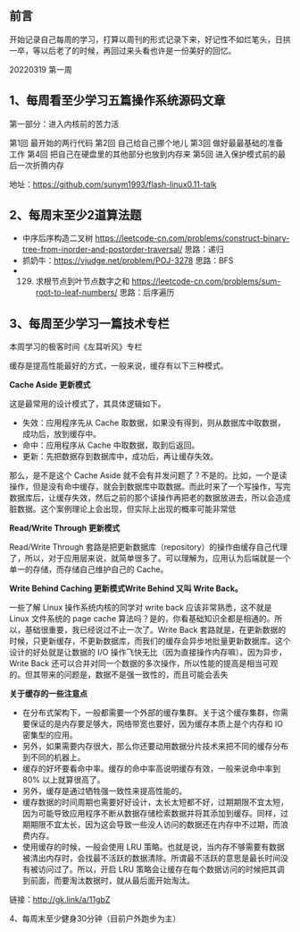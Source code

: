 ## 前言

开始记录自己每周的学习，打算以周刊的形式记录下来，好记性不如烂笔头，日拱一卒，等以后老了的时候，再回过来头看也许是一份美好的回忆。

20220319 第一周

## 1、每周看至少学习五篇操作系统源码文章


第一部分：进入内核前的苦力活

第1回 最开始的两行代码
第2回 自己给自己挪个地儿
第3回 做好最最基础的准备工作
第4回 把自己在硬盘里的其他部分也放到内存来
第5回 进入保护模式前的最后一次折腾内存

地址：https://github.com/sunym1993/flash-linux0.11-talk


## 2、每周末至少2道算法题
- 中序后序构造二叉树 https://leetcode-cn.com/problems/construct-binary-tree-from-inorder-and-postorder-traversal/
思路：递归
- 抓奶牛：https://vjudge.net/problem/POJ-3278 
思路：BFS
- 129. 求根节点到叶节点数字之和 https://leetcode-cn.com/problems/sum-root-to-leaf-numbers/ 
思路：后序遍历

## 3、每周至少学习一篇技术专栏
本周学习的极客时间《左耳听风》专栏

缓存是提高性能最好的方式，一般来说，缓存有以下三种模式。

**Cache Aside 更新模式**

这是最常用的设计模式了，其具体逻辑如下。
- 失效：应用程序先从 Cache 取数据，如果没有得到，则从数据库中取数据，成功后，放到缓存中。
- 命中：应用程序从 Cache 中取数据，取到后返回。
- 更新：先把数据存到数据库中，成功后，再让缓存失效。

那么，是不是这个 Cache Aside 就不会有并发问题了？不是的。比如，一个是读操作，但是没有命中缓存，就会到数据库中取数据。而此时来了一个写操作，写完数据库后，让缓存失效，然后之前的那个读操作再把老的数据放进去，所以会造成脏数据。这个案例理论上会出现，但实际上出现的概率可能非常低

**Read/Write Through 更新模式**

Read/Write Through 套路是把更新数据库（repository）的操作由缓存自己代理了，所以，对于应用层来说，就简单很多了。可以理解为，应用认为后端就是一个单一的存储，而存储自己维护自己的 Cache。

**Write Behind Caching 更新模式Write Behind 又叫 Write Back。**

一些了解 Linux 操作系统内核的同学对 write back 应该非常熟悉，这不就是 Linux 文件系统的 page cache 算法吗？是的，你看基础知识全都是相通的。所以，基础很重要，我已经说过不止一次了。Write Back 套路就是，在更新数据的时候，只更新缓存，不更新数据库，而我们的缓存会异步地批量更新数据库。这个设计的好处就是让数据的 I/O 操作飞快无比（因为直接操作内存嘛）。因为异步，Write Back 还可以合并对同一个数据的多次操作，所以性能的提高是相当可观的。但其带来的问题是，数据不是强一致性的，而且可能会丢失

**关于缓存的一些注意点**

- 在分布式架构下，一般都需要一个外部的缓存集群。关于这个缓存集群，你需要保证的是内存要足够大，网络带宽也要好，因为缓存本质上是个内存和 IO 密集型的应用。
- 另外，如果需要内存很大，那么你还要动用数据分片技术来把不同的缓存分布到不同的机器上。
- 缓存的好坏要看命中率。缓存的命中率高说明缓存有效，一般来说命中率到 80% 以上就算很高了。
- 另外，缓存是通过牺牲强一致性来提高性能的。
- 缓存数据的时间周期也需要好好设计，太长太短都不好，过期期限不宜太短，因为可能导致应用程序不断从数据存储检索数据并将其添加到缓存。同样，过期期限不宜太长，因为这会导致一些没人访问的数据还在内存中不过期，而浪费内存。
- 使用缓存的时候，一般会使用 LRU 策略。也就是说，当内存不够需要有数据被清出内存时，会找最不活跃的数据清除。所谓最不活跃的意思是最长时间没有被访问过了。所以，开启 LRU 策略会让缓存在每个数据访问的时候把其调到前面，而要淘汰数据时，就从最后面开始淘汰。

链接：http://gk.link/a/11gbZ

4、每周末至少健身30分钟（目前户外跑步为主）

